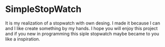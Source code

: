 # SimpleStopWatch
It is my realization of a stopwatch with own desing. I made it because I can and I like create something by my hands.
I hope you will enjoy this project and if you new in programming this siple stopwatch maybe became to you like a inspiration.
